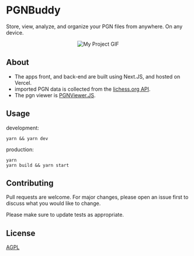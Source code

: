 # PGNBuddy

Store, view, analyze, and organize your PGN files from anywhere. On any device.

<p align="center"> 
  <img src="/client/public/mac.gif" alt="My Project GIF" width="auto" height="auto">
</p>

## About
- The apps front, and back-end are built using Next.JS, and hosted on Vercel.
- imported PGN data is collected from the <a href="https://lichess.org/api">lichess.org API</a>.
- The pgn viewer is <a href="https://chessboardjsx.com/">PGNViewer.JS</a>.

## Usage
development:
```
yarn && yarn dev
```
production:
```
yarn
yarn build && yarn start
```

## Contributing

Pull requests are welcome. For major changes, please open an issue first to discuss what you would like to change.

Please make sure to update tests as appropriate.

## License

[AGPL](https://choosealicense.com/licenses/agpl-3.0/)
